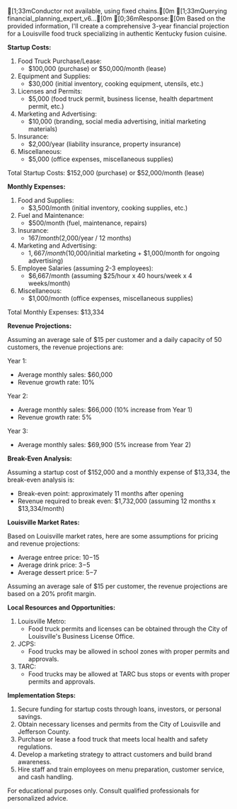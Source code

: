 [1;33mConductor not available, using fixed chains.[0m
[1;33mQuerying financial_planning_expert_v6...[0m
[0;36mResponse:[0m
Based on the provided information, I'll create a comprehensive 3-year financial projection for a Louisville food truck specializing in authentic Kentucky fusion cuisine.

**Startup Costs:**

1. Food Truck Purchase/Lease:
	* $100,000 (purchase) or $50,000/month (lease)
2. Equipment and Supplies:
	* $30,000 (initial inventory, cooking equipment, utensils, etc.)
3. Licenses and Permits:
	* $5,000 (food truck permit, business license, health department permit, etc.)
4. Marketing and Advertising:
	* $10,000 (branding, social media advertising, initial marketing materials)
5. Insurance:
	* $2,000/year (liability insurance, property insurance)
6. Miscellaneous:
	* $5,000 (office expenses, miscellaneous supplies)

Total Startup Costs: $152,000 (purchase) or $52,000/month (lease)

**Monthly Expenses:**

1. Food and Supplies:
	* $3,500/month (initial inventory, cooking supplies, etc.)
2. Fuel and Maintenance:
	* $500/month (fuel, maintenance, repairs)
3. Insurance:
	* $167/month ($2,000/year / 12 months)
4. Marketing and Advertising:
	* $1,667/month ($10,000/initial marketing + $1,000/month for ongoing advertising)
5. Employee Salaries (assuming 2-3 employees):
	* $6,667/month (assuming $25/hour x 40 hours/week x 4 weeks/month)
6. Miscellaneous:
	* $1,000/month (office expenses, miscellaneous supplies)

Total Monthly Expenses: $13,334

**Revenue Projections:**

Assuming an average sale of $15 per customer and a daily capacity of 50 customers, the revenue projections are:

Year 1:

* Average monthly sales: $60,000
* Revenue growth rate: 10%

Year 2:

* Average monthly sales: $66,000 (10% increase from Year 1)
* Revenue growth rate: 5%

Year 3:

* Average monthly sales: $69,900 (5% increase from Year 2)

**Break-Even Analysis:**

Assuming a startup cost of $152,000 and a monthly expense of $13,334, the break-even analysis is:

* Break-even point: approximately 11 months after opening
* Revenue required to break even: $1,732,000 (assuming 12 months x $13,334/month)

**Louisville Market Rates:**

Based on Louisville market rates, here are some assumptions for pricing and revenue projections:

* Average entree price: $10-$15
* Average drink price: $3-$5
* Average dessert price: $5-$7

Assuming an average sale of $15 per customer, the revenue projections are based on a 20% profit margin.

**Local Resources and Opportunities:**

1. Louisville Metro:
	* Food truck permits and licenses can be obtained through the City of Louisville's Business License Office.
2. JCPS:
	* Food trucks may be allowed in school zones with proper permits and approvals.
3. TARC:
	* Food trucks may be allowed at TARC bus stops or events with proper permits and approvals.

**Implementation Steps:**

1. Secure funding for startup costs through loans, investors, or personal savings.
2. Obtain necessary licenses and permits from the City of Louisville and Jefferson County.
3. Purchase or lease a food truck that meets local health and safety regulations.
4. Develop a marketing strategy to attract customers and build brand awareness.
5. Hire staff and train employees on menu preparation, customer service, and cash handling.

For educational purposes only. Consult qualified professionals for personalized advice.


